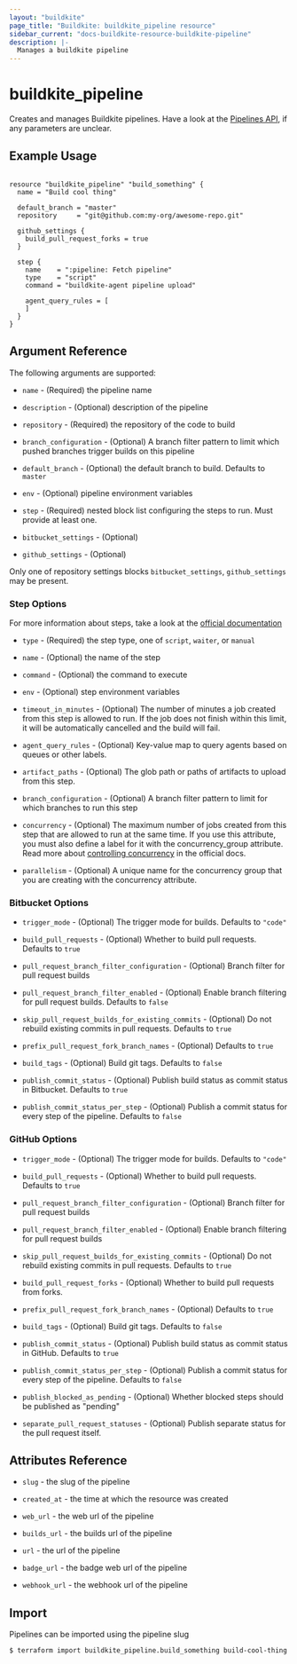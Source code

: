 ```yaml
---
layout: "buildkite"
page_title: "Buildkite: buildkite_pipeline resource"
sidebar_current: "docs-buildkite-resource-buildkite-pipeline"
description: |-
  Manages a buildkite pipeline 
---
```


# buildkite\_pipeline

Creates and manages Buildkite pipelines. Have a look at the 
[Pipelines API](https://buildkite.com/docs/apis/rest-api/pipelines), if any parameters are unclear.

## Example Usage

```hcl

resource "buildkite_pipeline" "build_something" {
  name = "Build cool thing"

  default_branch = "master"
  repository     = "git@github.com:my-org/awesome-repo.git"
  
  github_settings {
    build_pull_request_forks = true
  }

  step {
    name    = ":pipeline: Fetch pipeline"
    type    = "script"
    command = "buildkite-agent pipeline upload"

    agent_query_rules = [
    ]
  }
}
```

## Argument Reference

The following arguments are supported:

* `name` - (Required) the pipeline name

* `description` - (Optional) description of the pipeline

* `repository` - (Required) the repository of the code to build

* `branch_configuration` - (Optional) A branch filter pattern to limit which pushed branches trigger builds on this pipeline

* `default_branch` - (Optional) the default branch to build. Defaults to `master`

* `env` - (Optional) pipeline environment variables

* `step` - (Required) nested block list configuring the steps to run. Must provide at least one.

* `bitbucket_settings` - (Optional)

* `github_settings` - (Optional)

Only one of repository settings blocks `bitbucket_settings`, `github_settings` may be present.

### Step Options

For more information about steps, take a look at the [official documentation](https://buildkite.com/docs/pipelines/command-step)

* `type` - (Required) the step type, one of `script`, `waiter`, or `manual`

* `name` - (Optional) the name of the step

* `command` - (Optional) the command to execute

* `env` - (Optional) step environment variables

* `timeout_in_minutes` - (Optional) The number of minutes a job created from this step is allowed to run. If the job does not finish within this limit, it will be automatically cancelled and the build will fail.

* `agent_query_rules` - (Optional) Key-value map to query agents based on queues or other labels.

* `artifact_paths` - (Optional) The glob path or paths of artifacts to upload from this step.

* `branch_configuration` - (Optional) A branch filter pattern to limit for which branches to run this step

* `concurrency` - (Optional) The maximum number of jobs created from this step that are allowed to run at the same time. If you use this attribute, you must also define a label for it with the concurrency_group attribute. Read more about [controlling concurrency](https://buildkite.com/docs/pipelines/controlling-concurrency) in the official docs.

* `parallelism` - (Optional) A unique name for the concurrency group that you are creating with the concurrency attribute.


### Bitbucket Options

* `trigger_mode` - (Optional) The trigger mode for builds. Defaults to `"code"`

* `build_pull_requests` - (Optional) Whether to build pull requests. Defaults to `true`

* `pull_request_branch_filter_configuration` - (Optional) Branch filter for pull request builds

* `pull_request_branch_filter_enabled` - (Optional) Enable branch filtering for pull request builds. Defaults to `false`

* `skip_pull_request_builds_for_existing_commits` - (Optional) Do not rebuild existing commits in pull requests. Defaults to `true`

* `prefix_pull_request_fork_branch_names` - (Optional) Defaults to `true`

* `build_tags` - (Optional) Build git tags. Defaults to `false`

* `publish_commit_status` - (Optional) Publish build status as commit status in Bitbucket. Defaults to `true`

* `publish_commit_status_per_step` - (Optional) Publish a commit status for every step of the pipeline. Defaults to `false`


### GitHub Options

* `trigger_mode` - (Optional) The trigger mode for builds. Defaults to `"code"`

* `build_pull_requests` - (Optional) Whether to build pull requests. Defaults to `true`

* `pull_request_branch_filter_configuration` - (Optional) Branch filter for pull request builds

* `pull_request_branch_filter_enabled` - (Optional) Enable branch filtering for pull request builds

* `skip_pull_request_builds_for_existing_commits` - (Optional) Do not rebuild existing commits in pull requests. Defaults to `true`

* `build_pull_request_forks` - (Optional) Whether to build pull requests from forks.

* `prefix_pull_request_fork_branch_names` - (Optional) Defaults to `true`

* `build_tags` - (Optional) Build git tags. Defaults to `false`

* `publish_commit_status` - (Optional) Publish build status as commit status in GitHub. Defaults to `true`

* `publish_commit_status_per_step` - (Optional) Publish a commit status for every step of the pipeline. Defaults to `false`

* `publish_blocked_as_pending` - (Optional) Whether blocked steps should be published as "pending"

* `separate_pull_request_statuses` - (Optional) Publish separate status for the pull request itself.


## Attributes Reference

* `slug` - the slug of the pipeline

* `created_at` - the time at which the resource was created

* `web_url` - the web url of the pipeline

* `builds_url` - the builds url of the pipeline

* `url` - the url of the pipeline

* `badge_url` - the badge web url of the pipeline

* `webhook_url` - the webhook url of the pipeline
			
## Import

Pipelines can be imported using the pipeline slug

```
$ terraform import buildkite_pipeline.build_something build-cool-thing
```
